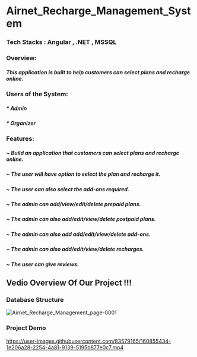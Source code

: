 # Airnet_Recharge_Management_System
### Tech Stacks : Angular , .NET , MSSQL

### Overview: 

##### This application is built to help customers can select plans and recharge online. 

### Users of the System: 

##### * Admin 
##### * Organizer 

### Features: 

#####       ~ Build an application that customers can select plans and recharge online. 
#####       ~ The user will have option to select the plan and recharge it. 
#####       ~ The user can also select the add-ons required. 
#####       ~ The admin can add/view/edit/delete prepaid plans. 
#####       ~ The admin can also add/edit/view/delete postpaid plans. 
#####       ~ The admin can also add add/edit/view/delete add-ons. 
#####       ~ The admin can also add/edit/view/delete recharges. 
#####       ~ The user can give reviews. 

## Vedio Overview Of Our Project !!!
### Database Structure
![Airnet_Recharge_Management_page-0001](https://user-images.githubusercontent.com/83579165/175048592-5e49cd1b-c634-4a80-a44c-2b13e0eee450.jpg)

### Project Demo
https://user-images.githubusercontent.com/83579165/160855434-1e206a28-2254-4a81-9139-5195b877e0c7.mp4

